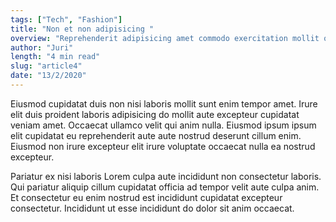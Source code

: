 ```yaml
---
tags: ["Tech", "Fashion"]
title: "Non et non adipisicing "
overview: "Reprehenderit adipisicing amet commodo exercitation mollit officia mollit in pariatur cillum in sunt. Ad anim culpa elit aute voluptate. Aliquip dolor voluptate laborum excepteur minim pariatur qui Lorem occaecat nulla adipisicing."
author: "Juri"
length: "4 min read"
slug: "article4"
date: "13/2/2020"
---
```


Eiusmod cupidatat duis non nisi laboris mollit sunt enim tempor amet. Irure elit duis proident laboris adipisicing do mollit aute excepteur cupidatat veniam amet. Occaecat ullamco velit qui anim nulla. Eiusmod ipsum ipsum elit cupidatat eu reprehenderit aute aute nostrud deserunt cillum enim. Eiusmod non irure excepteur elit irure voluptate occaecat nulla ea nostrud excepteur.

Pariatur ex nisi laboris Lorem culpa aute incididunt non consectetur laboris. Qui pariatur aliquip cillum cupidatat officia ad tempor velit aute culpa anim. Et consectetur eu enim nostrud est incididunt cupidatat excepteur consectetur. Incididunt ut esse incididunt do dolor sit anim occaecat.
